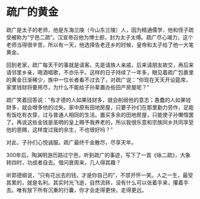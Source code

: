 # 疏广的黄金

疏广是太子的老师，他是东海兰陵（今山东兰陵）人，因为精通儒学，他和侄子疏受被称为“宁邑二疏”。汉宣帝召他为博士郎，封为太子太傅。疏广尽心竭力，这个老师当得很辛苦，所以有一天，他选择告老还乡的时候，皇帝和太子给了他一大笔黄金。 

回到老家，疏广每天干的事就是请客。先是请族人亲戚，后来请朋友故交，再后来请邻里乡亲，喝酒唱歌，不亦乐乎。这样的日子持续了一年多，眼见着疏广包裹里的黄金日渐稀少，族中一位长者看不过去了，对疏广说：“你现在天天开设筵席，家里钱财将要用尽，为什么不能给子孙辈置办些田产房屋呢？” 

疏广笑着回答说：“有才德的人如果钱财多，就会削弱他的意志；愚蠢的人如果钱财多，就会增多他的过失。家中原有田地房屋，只要子孙们在那里勤力劳作，足能有饭吃有衣穿，过与普通人相同的生活。置买多余的田地房屋，只能使子孙懒惰罢了。再说这些金钱是圣明的皇上赐予我养老的，所以我很乐意和宗族同乡共同享受他的恩赐，这样度过我的余生，不也很好吗？” 

对此，子孙们心悦诚服。疏广最终千金散尽，尽享天年。 

300年后，陶渊明游历路过宁邑，听到疏广的事迹，写下了一首《咏二疏》，大象转四时，功成者自去。借问衰周来，几人得其趣？ 

听郭德纲说，“只有花出去的钱，才是你自己的”，不禁开怀一笑。人之一生，最受其累的，就是名利。其实时光飞逝，自然流转，没有什么可以张着手来，攥着手去。唯有放下所有沉重的行囊，你才会走得更快，走得更远。